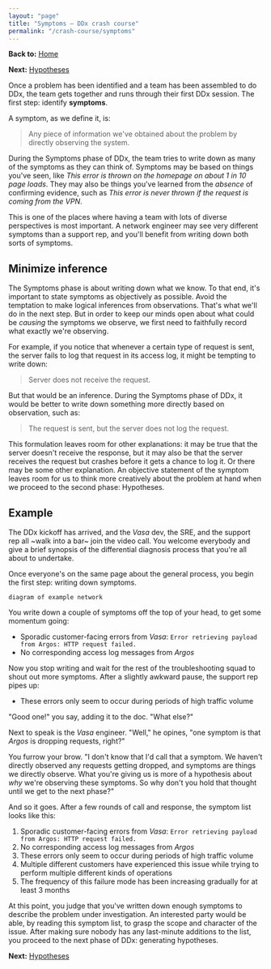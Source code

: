 ```yaml
---
layout: "page"
title: "Symptoms – DDx crash course"
permalink: "/crash-course/symptoms"
---
```


**Back to:** [Home](intro)

**Next:** [Hypotheses](hypotheses)

Once a problem has been identified and a team has been assembled to do DDx, the team gets together
and runs through their first DDx session. The first step: identify **symptoms**.

A symptom, as we define it, is:

> Any piece of information we've obtained about the problem by directly observing the system.

During the Symptoms phase of DDx, the team tries to write down as many of the symptoms as they can
think of. Symptoms may be based on things you've seen, like _This error is thrown on the homepage
on about 1 in 10 page loads_. They may also be things you've learned from the _absence_ of
confirming evidence, such as _This error is never thrown if the request is coming from the VPN_.

This is one of the places where having a team with lots of diverse perspectives is most important.
A network engineer may see very different symptoms than a support rep, and you'll benefit from
writing down both sorts of symptoms.

## Minimize inference

The Symptoms phase is about writing down what we know. To that end, it's important to state symptoms
as objectively as possible. Avoid the temptation to make logical inferences from observations.
That's what we'll do in the next step. But in order to keep our minds open about what could be
_causing_ the symptoms we observe, we first need to faithfully record what exactly we're observing.

For example, if you notice that whenever a certain type of request is sent, the server fails to log
that request in its access log, it might be tempting to write down:

> Server does not receive the request.

But that would be an inference. During the Symptoms phase of DDx, it would be better to write down
something more directly based on observation, such as:

> The request is sent, but the server does not log the request.

This formulation leaves room for other explanations: it may be true that the server doesn't receive
the response, but it may also be that the server receives the request but crashes before it gets a
chance to log it. Or there may be some other explanation. An objective statement of the symptom
leaves room for us to think more creatively about the problem at hand when we proceed to the second
phase: Hypotheses.

## Example

The DDx kickoff has arrived, and the *Vasa* dev, the SRE, and the support rep all ~walk into a bar~
join the video call. You welcome everybody and give a brief synopsis of the differential diagnosis
process that you're all about to undertake.

Once everyone's on the same page about the general process, you begin the first step: writing down
symptoms.

```
diagram of example network
```

You write down a couple of symptoms off the top of your head, to get some momentum going:

* Sporadic customer-facing errors from *Vasa*: `Error retrieving payload from Argos: HTTP request
  failed.`
* No corresponding access log messages from *Argos*

Now you stop writing and wait for the rest of the troubleshooting squad to shout out more symptoms.
After a slightly awkward pause, the support rep pipes up:

* These errors only seem to occur during periods of high traffic volume

"Good one!" you say, adding it to the doc. "What else?"

Next to speak is the *Vasa* engineer. "Well," he opines, "one symptom is that *Argos* is dropping
requests, right?"

You furrow your brow. "I don't know that I'd call that a symptom. We haven't directly observed any
requests getting dropped, and symptoms are things we directly observe. What you're giving us is more
of a hypothesis about _why_ we're observing these symptoms. So why don't you hold that thought until
we get to the next phase?"

And so it goes. After a few rounds of call and response, the symptom list looks like this:

1. Sporadic customer-facing errors from *Vasa*: `Error retrieving payload from Argos: HTTP request
   failed.`
2. No corresponding access log messages from *Argos*
3. These errors only seem to occur during periods of high traffic volume
4. Multiple different customers have experienced this issue while trying to perform multiple
   different kinds of operations
5. The frequency of this failure mode has been increasing gradually for at least 3 months

At this point, you judge that you've written down enough symptoms to describe the problem under
investigation. An interested party would be able, by reading this symptom list, to grasp the scope
and character of the issue. After making sure nobody has any last-minute additions to the list, you
proceed to the next phase of DDx: generating hypotheses.

**Next:** [Hypotheses](hypotheses)
